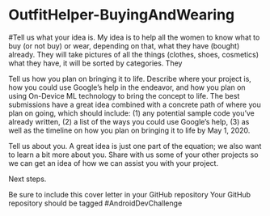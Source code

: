 # OutfitHelper-BuyingAndWearing

#Tell us what your idea is. 
	My idea is to help all the women to know what to buy (or not buy) or wear, depending on that, what they have (bought) already.
	They will take pictures of all the things (clothes, shoes, cosmetics) what they have, it will be sorted by categories.
	They



Tell us how you plan on bringing it to life. 
Describe where your project is, how you could use Google’s help in the endeavor, and how you plan on using On-Device ML technology to bring the concept to life. The best submissions have a great idea combined with a concrete path of where you plan on going, which should include: 
(1) any potential sample code you’ve already written, 
(2) a list of the ways you could use Google’s help, 
(3) as well as the timeline on how you plan on bringing it to life by May 1, 2020. 



Tell us about you. 
 A great idea is just one part of the equation; we also want to learn a bit more about you. Share with us some of your other projects so we can get an idea of how we can assist you with your project. 




Next steps.  
 
Be sure to include this cover letter in your GitHub repository
Your GitHub repository should be tagged #AndroidDevChallenge
